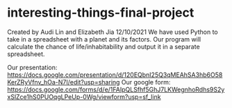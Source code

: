 # interesting-things-final-project

Created by Audi Lin and Elizabeth Jia 12/10/2021
We have used Python to take in a spreadsheet with a planet and its factors.
Our program will calculate the chance of life/inhabitability and output it in a separate spreadsheet.

Our presentation: https://docs.google.com/presentation/d/120EQbnI25Q3qMEAhSA3hb6O58KerZRyVfnv_hOa-N7I/edit?usp=sharing
Our google form: https://docs.google.com/forms/d/e/1FAIpQLSfhf5GhJ7LKWegnhoRdhs9S2yxSlZce1hS0PUOqgLPeUp-0Wg/viewform?usp=sf_link
